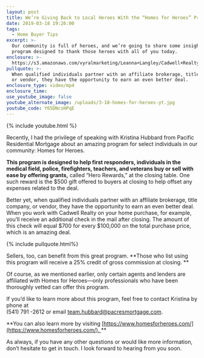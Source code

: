 ```yaml
---
layout: post
title: We’re Giving Back to Local Heroes With the “Homes for Heroes” Program
date: 2019-03-18 19:26:00
tags:
  - Home Buyer Tips
excerpt: >-
  Our community is full of heroes, and we’re going to share some insight into a
  program designed to thank those heroes with all of you today.
enclosure: >-
  https://s3.amazonaws.com/vyralmarketing/Leanna+Langley/Cadwell+Realty+Group+_+Were+Giving+Back+to+Local+Heroes+With+the+Homes+for+Heroes+Program.mp4
pullquote: >-
  When qualified individuals partner with an affiliate brokerage, title company,
  or vendor, they have the opportunity to earn an even better deal.
enclosure_type: video/mp4
enclosure_time:
use_youtube_image: false
youtube_alternate_image: /uploads/3-18-homes-for-heroes-yt.jpg
youtube_code: Y65DNcsHPqE
---
```


{% include youtube.html %}

Recently, I had the privilege of speaking with Kristina Hubbard from Pacific Residential Mortgage about an amazing program for select individuals in our community: Homes for Heroes. 

**This program is designed to help first responders, individuals in the medical field, police, firefighters, teachers, and veterans buy or sell with ease by offering grants,** called “Hero Rewards,” at the closing table. One such reward is the $500 gift offered to buyers at closing to help offset any expenses related to the deal. 

Better yet, when qualified individuals partner with an affiliate brokerage, title company, or vendor, they have the opportunity to earn an even better deal. When you work with Cadwell Realty on your home purchase, for example, you’ll receive an additional check in the mail after closing. The amount of this check will equal $700 for every $100,000 on the total purchase price, which is an amazing deal.

{% include pullquote.html%}

Sellers, too, can benefit from this great program. **Those who list using this program will receive a 25% credit of gross commission at closing. **

Of course, as we mentioned earlier, only certain agents and lenders are affiliated with Homes for Heroes—only professionals who have been thoroughly vetted can offer this program. 

If you’d like to learn more about this program, feel free to contact Kristina by phone at <br>(541) 791 -2612 or email [team.hubbard@pacresmortgage.com](mailto:team.hubbard@pacresmortgage.com). 

**You can also learn more by visiting [https://www.homesforheroes.com/](https://www.homesforheroes.com/). **

As always, if you have any other questions or would like more information, don’t hesitate to get in touch. I look forward to hearing from you soon.